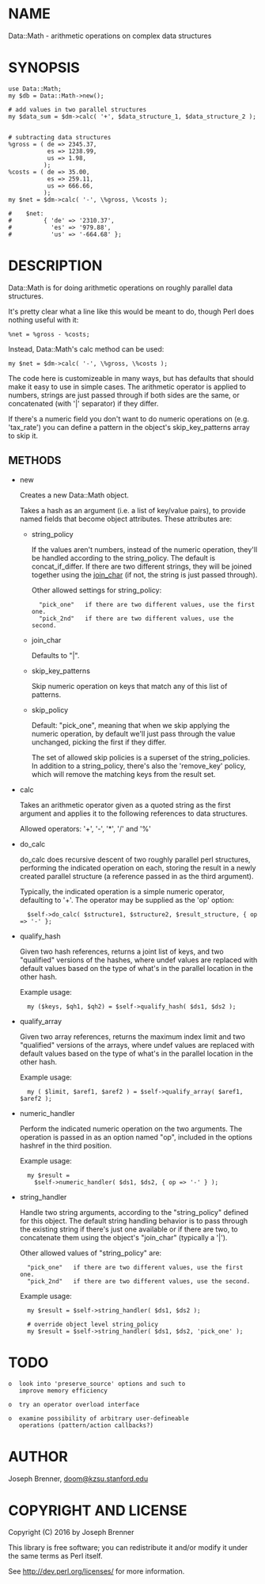 # NAME

Data::Math - arithmetic operations on complex data structures

# SYNOPSIS

    use Data::Math;
    my $db = Data::Math->new();

    # add values in two parallel structures
    my $data_sum = $dm->calc( '+', $data_structure_1, $data_structure_2 );


    # subtracting data structures
    %gross = ( de => 2345.37,
               es => 1238.99,
               us => 1.98,
              );
    %costs = ( de => 35.00,
               es => 259.11,
               us => 666.66,
              );
    my $net = $dm->calc( '-', \%gross, \%costs );

    #    $net:
    #         { 'de' => '2310.37',
    #           'es' => '979.88',
    #           'us' => '-664.68' };

# DESCRIPTION

Data::Math is for doing arithmetic operations on roughly
parallel data structures.

It's pretty clear what a line like this would be meant to do,
though Perl does nothing useful with it:

    %net = %gross - %costs;

Instead, Data::Math's calc method can be used:

    my $net = $dm->calc( '-', \%gross, \%costs );

The code here is customizeable in many ways, but has
defaults that should make it easy to use in simple
cases.  The arithmetic operator is applied to numbers,
strings are just passed through if both sides are the same,
or concatenated (with '|' separator) if they differ.

If there's a numeric field you don't want to do numeric
operations on (e.g. 'tax\_rate') you can define a pattern
in the object's skip\_key\_patterns array to skip it.

## METHODS

- new

    Creates a new Data::Math object.

    Takes a hash as an argument (i.e. a list of key/value pairs),
    to provide named fields that become object attributes.
    These attributes are:

    - string\_policy

        If the values aren't numbers, instead of the numeric
        operation, they'll be handled according to the string\_policy.
        The default is concat\_if\_differ.  If there are two different
        strings, they will be joined together using the [join\_char](https://metacpan.org/pod/join_char)
        (if not, the string is just passed through).

        Other allowed settings for string\_policy:

            "pick_one"   if there are two different values, use the first one.
            "pick_2nd"   if there are two different values, use the second.

    - join\_char

        Defaults to "|".

    - skip\_key\_patterns

        Skip numeric operation on keys that match any of this list of patterns.

    - skip\_policy

        Default: "pick\_one", meaning that when we skip applying the
        numeric operation, by default we'll just pass through the
        value unchanged, picking the first if they differ.

        The set of allowed skip policies is a superset of the string\_policies.
        In addition to a string\_policy, there's also the 'remove\_key'
        policy, which will remove the matching keys from the result set.

- calc

    Takes an arithmetic operator given as a quoted string as the
    first argument and applies it to the following references to data
    structures.

    Allowed operators: '+', '-', '\*', '/' and '%'

- do\_calc

    do\_calc does recursive descent of two roughly parallel perl
    structures, performing the indicated operation on each,
    storing the result in a newly created parallel structure
    (a reference passed in as the third argument).

    Typically, the indicated operation is a simple numeric operator,
    defaulting to '+'.  The operator may be supplied as the 'op' option:

        $self->do_calc( $structure1, $structure2, $result_structure, { op => '-' };

- qualify\_hash

    Given two hash references, returns a joint list of keys,
    and two "qualified" versions of the hashes, where undef
    values are replaced with default values based on the type
    of what's in the parallel location in the other hash.

    Example usage:

        my ($keys, $qh1, $qh2) = $self->qualify_hash( $ds1, $ds2 );

- qualify\_array

    Given two array references, returns the maximum index limit
    and two "qualified" versions of the arrays, where undef
    values are replaced with default values based on the type
    of what's in the parallel location in the other hash.

    Example usage:

        my ( $limit, $aref1, $aref2 ) = $self->qualify_array( $aref1, $aref2 );

- numeric\_handler

    Perform the indicated numeric operation on the two arguments.
    The operation is passed in as an option named "op", included in
    the options hashref in the third position.

    Example usage:

        my $result =
          $self->numeric_handler( $ds1, $ds2, { op => '-' } );

- string\_handler

    Handle two string arguments, according to the "string\_policy"
    defined for this object.  The default string handling behavior is
    to pass through the existing string if there's just one available
    or if there are two, to concatenate them using the object's
    "join\_char" (typically a '|').

    Other allowed values of "string\_policy" are:

        "pick_one"   if there are two different values, use the first one.
        "pick_2nd"   if there are two different values, use the second.

    Example usage:

        my $result = $self->string_handler( $ds1, $ds2 );

        # override object level string_policy
        my $result = $self->string_handler( $ds1, $ds2, 'pick_one' );

# TODO

    o  look into 'preserve_source' options and such to
       improve memory efficiency

    o  try an operator overload interface

    o  examine possibility of arbitrary user-defineable
       operations (pattern/action callbacks?)

# AUTHOR

Joseph Brenner, <doom@kzsu.stanford.edu>

# COPYRIGHT AND LICENSE

Copyright (C) 2016 by Joseph Brenner

This library is free software; you can redistribute it and/or modify
it under the same terms as Perl itself.

See http://dev.perl.org/licenses/ for more information.
